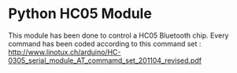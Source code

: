 Python HC05 Module
==================

This module has been done to control a HC05 Bluetooth chip.
Every command has been coded according to this command set :
http://www.linotux.ch/arduino/HC-0305_serial_module_AT_commamd_set_201104_revised.pdf
